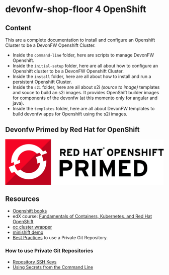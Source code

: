 # devonfw-shop-floor 4 OpenShift

## Content

This are a complete documentation to install and configure an Openshift Cluster to be a DevonFW Openshift Cluster.

- Inside the `command-line` folder, here are scripts to manage DevonFW Openshift.
- Inside the `initial-setup` folder, here are all about how to configure an Openshift cluster to be a DevonFW Openshift Cluster.
- Inside the `install` folder, here are all about how to install and run a persistent Openshift Cluster.
- Inside the `s2i` folder, here are all about s2i _(source to image)_ templates and souce to build an s2i images. It provides OpenShift builder images for components of the devonfw (at this momento only for angular and java).
- Inside the `templates` folder, here are all about DevonFW templates to build devonfw apps for Openshift using the s2i images.

## Devonfw Primed by Red Hat for OpenShift

![](../readme/devonfw-shop-floor-openshift-primed.jpg)

## Resources

 - [Openshift books](https://developers.openshift.com/overview/books.html)
 - edX course: 
[Fundamentals of Containers, Kubernetes, and Red Hat OpenShift](https://courses.edx.org/courses/course-v1:RedHat+DO081x+2T2017/course/)
 - [oc cluster wrapper](https://github.com/openshift-evangelists/oc-cluster-wrapper)
 - [minishift demo](https://github.com/nearform/minishift-demo)
 - [Best Practices](https://blog.openshift.com/private-git-repositories-part-1-best-practices/) to use a Private Git Repository.

### How to use Private Git Repositories

 - [Repository SSH Keys](https://blog.openshift.com/private-git-repositories-part-2a-repository-ssh-keys/)
 - [Using Secrets from the Command Line](https://blog.openshift.com/private-git-repositories-part-2b-repository-ssh-keys/)